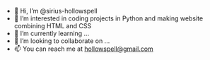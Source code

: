 - 👋 Hi, I’m @sirius-hollowspell
- 👀 I’m interested in coding projects in Python and making website combining HTML and CSS
- 🌱 I’m currently learning ...
- 💞️ I’m looking to collaborate on ...
- 📫 You can reach me at hollowspell@gmail.com

<!---
sirius-hollowspell/sirius-hollowspell is a ✨ special ✨ repository because its `README.md` (this file) appears on your GitHub profile.
You can click the Preview link to take a look at your changes.
--->

